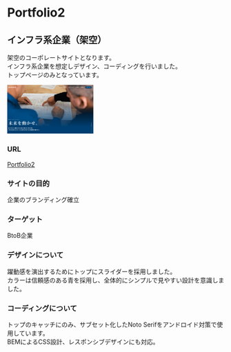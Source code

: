# Portfolio2
## インフラ系企業（架空）
架空のコーポレートサイトとなります。<br>
インフラ系企業を想定しデザイン、コーディングを行いました。<br>
トップページのみとなっています。

<img width="200" alt="screenshot" src="https://github.com/ari-10/portfolio2/blob/master/screenshot.png">

### URL
[Portfolio2](https://ari-10.github.io/portfolio2)

### サイトの目的
企業のブランディング確立

### ターゲット
BtoB企業

### デザインについて
躍動感を演出するためにトップにスライダーを採用しました。<br>
カラーは信頼感のある青を採用し、全体的にシンプルで見やすい設計を意識しました。

### コーディングについて
トップのキャッチにのみ、サブセット化したNoto Serifをアンドロイド対策で使用しています。<br>
BEMによるCSS設計、レスポンシブデザインにも対応。
